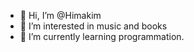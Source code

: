 - 👋 Hi, I’m @Himakim
- 👀 I’m interested in music and books
- 🌱 I’m currently learning programmation.

<!---
Himakim/Himakim is a ✨ special ✨ repository because its `README.md` (this file) appears on your GitHub profile.
You can click the Preview link to take a look at your changes.
--->

